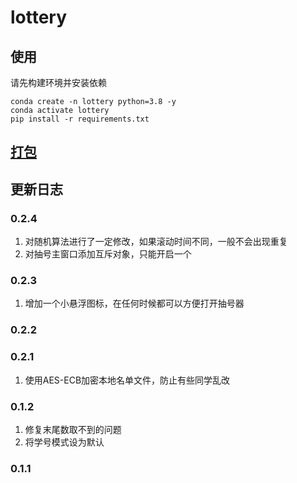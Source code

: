 # lottery

## 使用

请先构建环境并安装依赖

```shell
conda create -n lottery python=3.8 -y
conda activate lottery
pip install -r requirements.txt
```

## [打包](pyinstaller.md)

## 更新日志

### 0.2.4
1. 对随机算法进行了一定修改，如果滚动时间不同，一般不会出现重复
2. 对抽号主窗口添加互斥对象，只能开启一个

### 0.2.3

1. 增加一个小悬浮图标，在任何时候都可以方便打开抽号器

### 0.2.2

### 0.2.1

1. 使用AES-ECB加密本地名单文件，防止有些同学乱改

### 0.1.2

1. 修复末尾数取不到的问题
2. 将学号模式设为默认

### 0.1.1

